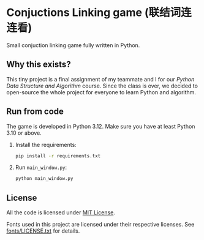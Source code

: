 # Conjuctions Linking game (联结词连连看)
Small conjuction linking game fully written in Python.

## Why this exists?
This tiny project is a final assignment of my teammate and I for our *Python Data Structure and Algorithm* course. Since the class is over, we decided to open-source the whole project for everyone to learn Python and algorithm.



## Run from code
The game is developed in Python 3.12. Make sure you have at least Python 3.10 or above.

1. Install the requirements:

    ```bash
    pip install -r requirements.txt
    ```

2. Run `main_window.py`:

    ```bash
    python main_window.py
    ```

## License
All the code is licensed under [MIT License](LICENSE).

Fonts used in this project are licensed under their respective licenses. See [fonts/LICENSE.txt](fonts/LICENSE.txt) for details.